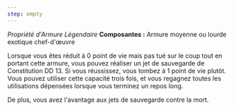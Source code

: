 ```yaml
---
step: empty
---
```

_Propriété d'Armure Légendaire_
__Composantes :__ Armure moyenne ou lourde exotique chef-d'œuvre

Lorsque vous êtes réduit à 0 point de vie mais pas tué sur le coup tout en portant cette armure, vous pouvez réaliser un jet de sauvegarde de Constitution DD 13. Si vous réussissez, vous tombez à 1 point de vie plutôt. Vous pouvez utiliser cette capacité trois fois, et vous regagnez toutes les utilisations dépensées lorsque vous terminez un repos long.

De plus, vous avez l'avantage aux jets de sauvegarde contre la mort.